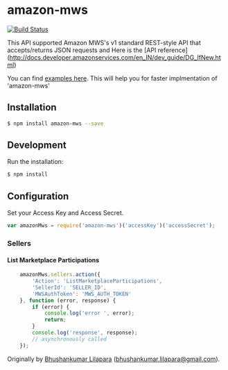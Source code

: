 # amazon-mws
[![Build Status](https://travis-ci.org/bhushankumarl/amazon-mws.svg?branch=master)](https://travis-ci.org/bhushankumarl/spreedly-api)

This API supported Amazon MWS's v1 standard REST-style API that accepts/returns JSON requests and Here is the [API reference] (http://docs.developer.amazonservices.com/en_IN/dev_guide/DG_IfNew.html)

You can find [examples here](https://github.com/bhushankumarl/amazon-mws/tree/master/examples/sellers). This will help you for faster implmentation of 'amazon-mws'

## Installation
```bash
$ npm install amazon-mws --save
```

## Development

Run the installation:

```bash
$ npm install
```

## Configuration

Set your Access Key and Access Secret.

```js
var amazonMws = require('amazon-mws')('accessKey')('accessSecret');
```
### Sellers

#### List Marketplace Participations
```js
    amazonMws.sellers.action({
        'Action': 'ListMarketplaceParticipations',
        'SellerId': 'SELLER_ID',
        'MWSAuthToken': 'MWS_AUTH_TOKEN'
    }, function (error, response) {
        if (error) {
            console.log('error ', error);
            return;
        }
        console.log('response', response);
        // asynchronously called
    });
```

Originally by [Bhushankumar Lilapara](https://github.com/bhushankumarl) (bhushankumar.lilapara@gmail.com).

